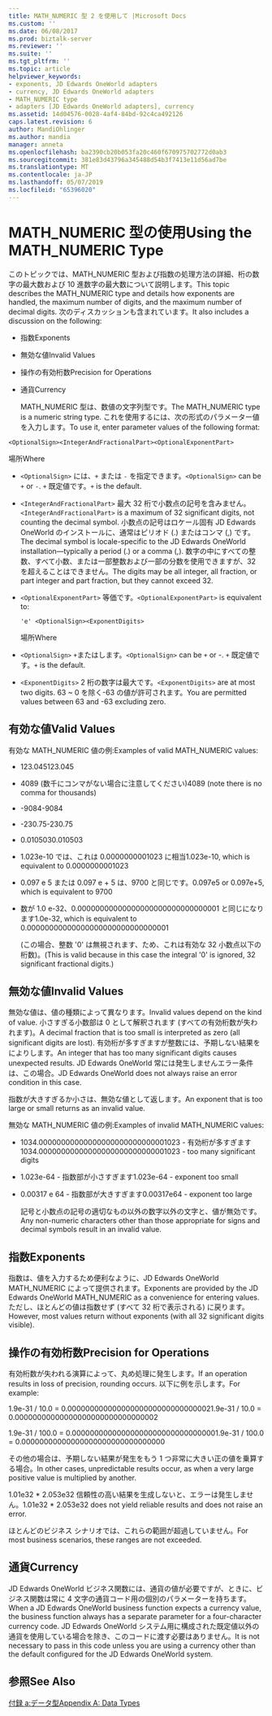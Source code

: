 ```yaml
---
title: MATH_NUMERIC 型 2 を使用して |Microsoft Docs
ms.custom: ''
ms.date: 06/08/2017
ms.prod: biztalk-server
ms.reviewer: ''
ms.suite: ''
ms.tgt_pltfrm: ''
ms.topic: article
helpviewer_keywords:
- exponents, JD Edwards OneWorld adapters
- currency, JD Edwards OneWorld adapters
- MATH_NUMERIC type
- adapters [JD Edwards OneWorld adapters], currency
ms.assetid: 14d04576-0028-4af4-84bd-92c4ca492126
caps.latest.revision: 6
author: MandiOhlinger
ms.author: mandia
manager: anneta
ms.openlocfilehash: ba2390cb20b053fa20c460f670975702772d0ab3
ms.sourcegitcommit: 381e83d43796a345488d54b3f7413e11d56ad7be
ms.translationtype: MT
ms.contentlocale: ja-JP
ms.lasthandoff: 05/07/2019
ms.locfileid: "65396020"
---
```

# <a name="using-the-mathnumeric-type"></a><span data-ttu-id="6de9b-102">MATH_NUMERIC 型の使用</span><span class="sxs-lookup"><span data-stu-id="6de9b-102">Using the MATH_NUMERIC Type</span></span>
<span data-ttu-id="6de9b-103">このトピックでは、MATH_NUMERIC 型および指数の処理方法の詳細、桁の数字の最大数および 10 進数字の最大数について説明します。</span><span class="sxs-lookup"><span data-stu-id="6de9b-103">This topic describes the MATH_NUMERIC type and details how exponents are handled, the maximum number of digits, and the maximum number of decimal digits.</span></span> <span data-ttu-id="6de9b-104">次のディスカッションも含まれています。</span><span class="sxs-lookup"><span data-stu-id="6de9b-104">It also includes a discussion on the following:</span></span>  
  
- <span data-ttu-id="6de9b-105">指数</span><span class="sxs-lookup"><span data-stu-id="6de9b-105">Exponents</span></span>  
  
- <span data-ttu-id="6de9b-106">無効な値</span><span class="sxs-lookup"><span data-stu-id="6de9b-106">Invalid Values</span></span>  
  
- <span data-ttu-id="6de9b-107">操作の有効桁数</span><span class="sxs-lookup"><span data-stu-id="6de9b-107">Precision for Operations</span></span>  
  
- <span data-ttu-id="6de9b-108">通貨</span><span class="sxs-lookup"><span data-stu-id="6de9b-108">Currency</span></span>  
  
  <span data-ttu-id="6de9b-109">MATH_NUMERIC 型は、数値の文字列型です。</span><span class="sxs-lookup"><span data-stu-id="6de9b-109">The MATH_NUMERIC type is a numeric string type.</span></span> <span data-ttu-id="6de9b-110">これを使用するには、次の形式のパラメーター値を入力します。</span><span class="sxs-lookup"><span data-stu-id="6de9b-110">To use it, enter parameter values of the following format:</span></span>  
  
```  
<OptionalSign><IntegerAndFractionalPart><OptionalExponentPart>  
```  
  
 <span data-ttu-id="6de9b-111">場所</span><span class="sxs-lookup"><span data-stu-id="6de9b-111">Where</span></span>  
  
- <span data-ttu-id="6de9b-112">`<OptionalSign>` には、`+` または `-` を指定できます。</span><span class="sxs-lookup"><span data-stu-id="6de9b-112">`<OptionalSign>` can be `+` or `-`.</span></span> <span data-ttu-id="6de9b-113">`+` 既定値です。</span><span class="sxs-lookup"><span data-stu-id="6de9b-113">`+` is the default.</span></span>  
  
- <span data-ttu-id="6de9b-114">`<IntegerAndFractionalPart>` 最大 32 桁で小数点の記号を含みません。</span><span class="sxs-lookup"><span data-stu-id="6de9b-114">`<IntegerAndFractionalPart>` is a maximum of 32 significant digits, not counting the decimal symbol.</span></span> <span data-ttu-id="6de9b-115">小数点の記号はロケール固有 JD Edwards OneWorld のインストールに、通常はピリオド (.) またはコンマ (,) です。</span><span class="sxs-lookup"><span data-stu-id="6de9b-115">The decimal symbol is locale-specific to the JD Edwards OneWorld installation—typically a period (.) or a comma (,).</span></span> <span data-ttu-id="6de9b-116">数字の中にすべての整数、すべて小数、または一部整数および一部の分数を使用できますが、32 を超えることはできません。</span><span class="sxs-lookup"><span data-stu-id="6de9b-116">The digits may be all integer, all fraction, or part integer and part fraction, but they cannot exceed 32.</span></span>  
  
- <span data-ttu-id="6de9b-117">`<OptionalExponentPart>` 等価です。</span><span class="sxs-lookup"><span data-stu-id="6de9b-117">`<OptionalExponentPart>` is equivalent to:</span></span>  
  
  ```  
  'e' <OptionalSign><ExponentDigits>  
  ```  
  
  <span data-ttu-id="6de9b-118">場所</span><span class="sxs-lookup"><span data-stu-id="6de9b-118">Where</span></span>  
  
- <span data-ttu-id="6de9b-119">`<OptionalSign>` `+`またはします。</span><span class="sxs-lookup"><span data-stu-id="6de9b-119">`<OptionalSign>` can be `+` or -.</span></span> <span data-ttu-id="6de9b-120">`+` 既定値です。</span><span class="sxs-lookup"><span data-stu-id="6de9b-120">`+` is the default.</span></span>  
  
- <span data-ttu-id="6de9b-121">`<ExponentDigits>` 2 桁の数字は最大です。</span><span class="sxs-lookup"><span data-stu-id="6de9b-121">`<ExponentDigits>` are at most two digits.</span></span> <span data-ttu-id="6de9b-122">63 ~ 0 を除く-63 の値が許可されます。</span><span class="sxs-lookup"><span data-stu-id="6de9b-122">You are permitted values between 63 and -63 excluding zero.</span></span>  
  
## <a name="valid-values"></a><span data-ttu-id="6de9b-123">有効な値</span><span class="sxs-lookup"><span data-stu-id="6de9b-123">Valid Values</span></span>  
 <span data-ttu-id="6de9b-124">有効な MATH_NUMERIC 値の例:</span><span class="sxs-lookup"><span data-stu-id="6de9b-124">Examples of valid MATH_NUMERIC values:</span></span>  
  
-   <span data-ttu-id="6de9b-125">123.045</span><span class="sxs-lookup"><span data-stu-id="6de9b-125">123.045</span></span>  
  
-   <span data-ttu-id="6de9b-126">4089 (数千にコンマがない場合に注意してください)</span><span class="sxs-lookup"><span data-stu-id="6de9b-126">4089 (note there is no comma for thousands)</span></span>  
  
-   <span data-ttu-id="6de9b-127">-9084</span><span class="sxs-lookup"><span data-stu-id="6de9b-127">-9084</span></span>  
  
-   <span data-ttu-id="6de9b-128">-230.75</span><span class="sxs-lookup"><span data-stu-id="6de9b-128">-230.75</span></span>  
  
-   <span data-ttu-id="6de9b-129">0.010503</span><span class="sxs-lookup"><span data-stu-id="6de9b-129">0.010503</span></span>  
  
-   <span data-ttu-id="6de9b-130">1.023e-10 では、これは 0.0000000001023 に相当</span><span class="sxs-lookup"><span data-stu-id="6de9b-130">1.023e-10, which is equivalent to 0.0000000001023</span></span>  
  
-   <span data-ttu-id="6de9b-131">0.097 e 5 または 0.097 e + 5 は、9700 と同じです。</span><span class="sxs-lookup"><span data-stu-id="6de9b-131">0.097e5 or 0.097e+5, which is equivalent to 9700</span></span>  
  
-   <span data-ttu-id="6de9b-132">数が 1.0 e-32、0.00000000000000000000000000000001 と同じになります</span><span class="sxs-lookup"><span data-stu-id="6de9b-132">1.0e-32, which is equivalent to 0.00000000000000000000000000000001</span></span>  
  
     <span data-ttu-id="6de9b-133">(この場合、整数 '0' は無視されます、ため、これは有効な 32 小数点以下の桁数)。</span><span class="sxs-lookup"><span data-stu-id="6de9b-133">(This is valid because in this case the integral '0' is ignored, 32 significant fractional digits.)</span></span>  
  
## <a name="invalid-values"></a><span data-ttu-id="6de9b-134">無効な値</span><span class="sxs-lookup"><span data-stu-id="6de9b-134">Invalid Values</span></span>  
 <span data-ttu-id="6de9b-135">無効な値は、値の種類によって異なります。</span><span class="sxs-lookup"><span data-stu-id="6de9b-135">Invalid values depend on the kind of value.</span></span> <span data-ttu-id="6de9b-136">小さすぎる小数部は 0 として解釈されます (すべての有効桁数が失われます)。</span><span class="sxs-lookup"><span data-stu-id="6de9b-136">A decimal fraction that is too small is interpreted as zero (all significant digits are lost).</span></span> <span data-ttu-id="6de9b-137">有効桁が多すぎますが整数には、予期しない結果をによりします。</span><span class="sxs-lookup"><span data-stu-id="6de9b-137">An integer that has too many significant digits causes unexpected results.</span></span> <span data-ttu-id="6de9b-138">JD Edwards OneWorld 常には発生しませんエラー条件は、この場合。</span><span class="sxs-lookup"><span data-stu-id="6de9b-138">JD Edwards OneWorld does not always raise an error condition in this case.</span></span>  
  
 <span data-ttu-id="6de9b-139">指数が大きすぎるか小さは、無効な値として返します。</span><span class="sxs-lookup"><span data-stu-id="6de9b-139">An exponent that is too large or small returns as an invalid value.</span></span>  
  
 <span data-ttu-id="6de9b-140">無効な MATH_NUMERIC 値の例:</span><span class="sxs-lookup"><span data-stu-id="6de9b-140">Examples of invalid MATH_NUMERIC values:</span></span>  
  
- <span data-ttu-id="6de9b-141">1034.00000000000000000000000000001023 - 有効桁が多すぎます</span><span class="sxs-lookup"><span data-stu-id="6de9b-141">1034.00000000000000000000000000001023 - too many significant digits</span></span>  
  
- <span data-ttu-id="6de9b-142">1.023e-64 - 指数部が小さすぎます</span><span class="sxs-lookup"><span data-stu-id="6de9b-142">1.023e-64 - exponent too small</span></span>  
  
- <span data-ttu-id="6de9b-143">0.00317 e 64 - 指数部が大きすぎます</span><span class="sxs-lookup"><span data-stu-id="6de9b-143">0.00317e64 - exponent too large</span></span>  
  
  <span data-ttu-id="6de9b-144">記号と小数点の記号の適切なもの以外の数字以外の文字と、値が無効です。</span><span class="sxs-lookup"><span data-stu-id="6de9b-144">Any non-numeric characters other than those appropriate for signs and decimal symbols result in an invalid value.</span></span>  
  
## <a name="exponents"></a><span data-ttu-id="6de9b-145">指数</span><span class="sxs-lookup"><span data-stu-id="6de9b-145">Exponents</span></span>  
 <span data-ttu-id="6de9b-146">指数は、値を入力するため便利なように、JD Edwards OneWorld MATH_NUMERIC によって提供されます。</span><span class="sxs-lookup"><span data-stu-id="6de9b-146">Exponents are provided by the JD Edwards OneWorld MATH_NUMERIC as a convenience for entering values.</span></span> <span data-ttu-id="6de9b-147">ただし、ほとんどの値は指数せず (すべて 32 桁で表示される) に戻ります。</span><span class="sxs-lookup"><span data-stu-id="6de9b-147">However, most values return without exponents (with all 32 significant digits visible).</span></span>  
  
## <a name="precision-for-operations"></a><span data-ttu-id="6de9b-148">操作の有効桁数</span><span class="sxs-lookup"><span data-stu-id="6de9b-148">Precision for Operations</span></span>  
 <span data-ttu-id="6de9b-149">有効桁数が失われる演算によって、丸め処理に発生します。</span><span class="sxs-lookup"><span data-stu-id="6de9b-149">If an operation results in loss of precision, rounding occurs.</span></span> <span data-ttu-id="6de9b-150">以下に例を示します。</span><span class="sxs-lookup"><span data-stu-id="6de9b-150">For example:</span></span>  
  
 <span data-ttu-id="6de9b-151">1.9e-31 / 10.0 = 0.00000000000000000000000000000002</span><span class="sxs-lookup"><span data-stu-id="6de9b-151">1.9e-31 / 10.0 = 0.00000000000000000000000000000002</span></span>  
  
 <span data-ttu-id="6de9b-152">1.9e-31 / 100.0 = 0.00000000000000000000000000000000</span><span class="sxs-lookup"><span data-stu-id="6de9b-152">1.9e-31 / 100.0 = 0.00000000000000000000000000000000</span></span>  
  
 <span data-ttu-id="6de9b-153">その他の場合は、予期しない結果が発生をもう 1 つ非常に大きい正の値を乗算する場合。</span><span class="sxs-lookup"><span data-stu-id="6de9b-153">In other cases, unpredictable results occur, as when a very large positive value is multiplied by another.</span></span>  
  
 <span data-ttu-id="6de9b-154">1.01e32 \* 2.053e32 信頼性の高い結果を生成しないと、エラーは発生しません。</span><span class="sxs-lookup"><span data-stu-id="6de9b-154">1.01e32 \* 2.053e32 does not yield reliable results and does not raise an error.</span></span>  
  
 <span data-ttu-id="6de9b-155">ほとんどのビジネス シナリオでは、これらの範囲が超過していません。</span><span class="sxs-lookup"><span data-stu-id="6de9b-155">For most business scenarios, these ranges are not exceeded.</span></span>  
  
## <a name="currency"></a><span data-ttu-id="6de9b-156">通貨</span><span class="sxs-lookup"><span data-stu-id="6de9b-156">Currency</span></span>  
 <span data-ttu-id="6de9b-157">JD Edwards OneWorld ビジネス関数には、通貨の値が必要ですが、ときに、ビジネス関数は常に 4 文字の通貨コード用の個別のパラメーターを持ちます。</span><span class="sxs-lookup"><span data-stu-id="6de9b-157">When a JD Edwards OneWorld business function expects a currency value, the business function always has a separate parameter for a four-character currency code.</span></span> <span data-ttu-id="6de9b-158">JD Edwards OneWorld システム用に構成された既定値以外の通貨を使用している場合を除き、このコードに渡す必要はありません。</span><span class="sxs-lookup"><span data-stu-id="6de9b-158">It is not necessary to pass in this code unless you are using a currency other than the default configured for the JD Edwards OneWorld system.</span></span>  
  
## <a name="see-also"></a><span data-ttu-id="6de9b-159">参照</span><span class="sxs-lookup"><span data-stu-id="6de9b-159">See Also</span></span>  
 [<span data-ttu-id="6de9b-160">付録 a:データ型</span><span class="sxs-lookup"><span data-stu-id="6de9b-160">Appendix A: Data Types</span></span>](../core/appendix-a-data-types.md)
